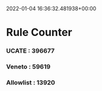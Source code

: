 2022-01-04 16:36:32.481938+00:00
# Rule Counter 
 ### UCATE : 396677

 ### Veneto : 59619

 ### Allowlist : 13920